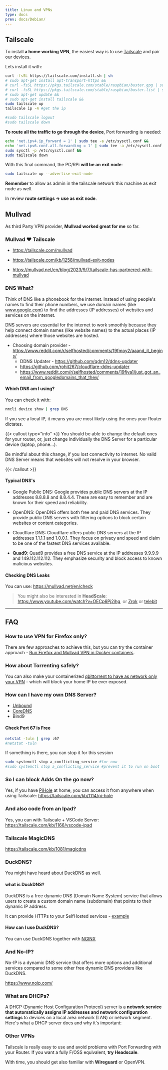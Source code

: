 ```yaml
---
title: Linux and VPNs
type: docs
prev: docs/Debian/
---
```


## Tailscale

To install **a home working VPN**, the easiest way is to use [Tailscale](https://tailscale.com/kb/installation) and pair our devices.

Lets install it with:


```sh
curl -fsSL https://tailscale.com/install.sh | sh
# sudo apt-get install apt-transport-https &&
# curl -fsSL https://pkgs.tailscale.com/stable/raspbian/buster.gpg | sudo apt-key add - &&
# curl -fsSL https://pkgs.tailscale.com/stable/raspbian/buster.list | sudo tee /etc/apt/sources.list.d/tailscale.list &&
# sudo apt-get update &&
# sudo apt-get install tailscale &&
sudo tailscale up
tailscale ip -4 #get the ip 

#sudo tailscale logout
#sudo tailscale down
```

**To route all the traffic to go through the device**, Port forwarding is needed:

```sh
echo 'net.ipv4.ip_forward = 1' | sudo tee -a /etc/sysctl.conf &&
echo 'net.ipv6.conf.all.forwarding = 1' | sudo tee -a /etc/sysctl.conf &&
sudo sysctl -p /etc/sysctl.conf &&
sudo tailscale down
```

With this final command, the PC/RPi **will be an exit node**:


```sh
sudo tailscale up --advertise-exit-node
```

**Remember** to allow as admin in the tailscale network this machine as exit node as well.

In review **route settings -> use as exit node**.

## Mullvad

As third Party VPN provider, **Mullvad worked great for me** so far.

### Mullvad ❤️ Tailscale 

* <https://tailscale.com/mullvad>

* <https://tailscale.com/kb/1258/mullvad-exit-nodes>
* <https://mullvad.net/en/blog/2023/9/7/tailscale-has-partnered-with-mullvad>

### DNS What?

Think of DNS like a phonebook for the internet. Instead of using people's names to find their phone numbers, we use domain names (like www.google.com) to find the addresses (IP addresses) of websites and services on the internet.

DNS servers are essential for the internet to work smoothly because they help connect domain names (like website names) to the actual places (IP addresses) where those websites are hosted.

* Choosing domain provider - https://www.reddit.com/r/selfhosted/comments/19fmoy2/aaand_it_begins/
    * DDNS Updater - https://github.com/qdm12/ddns-updater
    * https://github.com/rohit267/cloudflare-ddns-updater
    * https://www.reddit.com/r/selfhosted/comments/19fjva1/just_got_an_email_from_googledomains_that_they/

#### Which DNS am I using?

You can check it with:

```sh
nmcli device show | grep DNS
```

If you see a local IP, it means you are most likely using the ones your Router dictates.


{{< callout type="info" >}}
You should be able to change the default ones for your router, or, just change individually the DNS Server for a particular device (laptop, phone...).

Be mindful about this change, if you lost connectivity to internet. No valid DNS Server means that websites will not resolve in your browser.

{{< /callout >}}

#### Typical DNS's

* Google Public DNS: Google provides public DNS servers at the IP addresses 8.8.8.8 and 8.8.4.4. These are easy to remember and are known for their speed and reliability.

* OpenDNS: OpenDNS offers both free and paid DNS services. They provide public DNS servers with filtering options to block certain websites or content categories.

* Cloudflare DNS: Cloudflare offers public DNS servers at the IP addresses 1.1.1.1 and 1.0.0.1. They focus on privacy and speed and claim to be one of the fastest DNS services available.

* **Quad9**: Quad9 provides a free DNS service at the IP addresses 9.9.9.9 and 149.112.112.112. They emphasize security and block access to known malicious websites.



#### Checking DNS Leaks

You can use: <https://mullvad.net/en/check>


> You might also be interested in **HeadScale**: https://www.youtube.com/watch?v=OECp6Pj2ihg, or [Zrok](https://zrok.io/) or [telebit](https://www.youtube.com/watch?v=-QGbfTY5ExE)

---

## FAQ

### How to use VPN for Firefox only?

There are few approaches to achieve this, but you can try the container approach - [Run Firefox and Mullvad VPN in Docker containers](https://fossengineer.com/using-bard-selfhosting-firefox-with-vpn-and-docker/).

### How about Torrenting safely?

You can also make your containerized [qbittorrent to have as network only your VPN](https://fossengineer.com/selfhosting-qBittorrent-with-docker-and-VPN/) - which will block your home IP be ever exposed.

### How can I have my own DNS Server?

* [Unbound](https://jalcocert.github.io/RPi/posts/selfh-internet-better/#unbound-dns)
* [CoreDNS](https://github.com/coredns/coredns)
* Bind9

#### Check Port 67 is Free

```sh
netstat -tuln | grep :67
#netstat -tuln
```

If something is there, you can stop it for this session

```sh
sudo systemctl stop a_conflicting_service #for now
#sudo systemctl stop a_conflicting_service #prevent it to run on boot
```

### So I can block Adds On the go now?

Yes, if you have [PiHole](https://fossengineer.com/selfhosting-PiHole-docker/) at home, you can access it from anywhere when using Tailscale: <https://tailscale.com/kb/1114/pi-hole>

<!-- {{< gist jalcocert 302f787db6f6d75e978674e0e18d1185
"Docker-Security-Pihole.yml">}}

{{< gist "JAlcocerT/197667ec5ec0da53e78eb58c4253a73f/Docker-Security-Pihole.yml" >}} -->


### And also code from an Ipad?

Yes, you can with Tailscale + VSCode Server: <https://tailscale.com/kb/1166/vscode-ipad>


### Tailscale MagicDNS

<https://tailscale.com/kb/1081/magicdns>


### DuckDNS?

You might have heard about DuckDNS as well.

#### what is DuckDNS?

DuckDNS is a free dynamic DNS (Domain Name System) service that allows users to create a custom domain name (subdomain) that points to their dynamic IP address. 

It can provide HTTPs to your SelfHosted services - [example](https://fossengineer.com/selfhosting-whoogle-docker/)

#### How can I use DuckDNS?

You can use DuckDNS together with [NGINX](https://fossengineer.com/selfhosting-nginx-proxy-manager-docker/#https-locally-nginx--duckdns)

### And No-IP?

No-IP is a dynamic DNS service that offers more options and additional services compared to some other free dynamic DNS providers like DuckDNS.

<https://www.noip.com/>

### What are DHCPs?

A DHCP (Dynamic Host Configuration Protocol) server is a **network service that automatically assigns IP addresses and network configuration settings** to devices on a local area network (LAN) or network segment. Here's what a DHCP server does and why it's important:

### Other VPNs

Tailscale is really easy to use and avoid problems with Port Forwarding with your Router. If you want a fully F/OSS equivalent, **try Headscale**.

With time, you should get also familiar with **Wireguard** or OpenVPN.